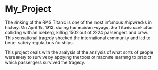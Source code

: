 # My_Project
The sinking of the RMS Titanic is one of the most infamous shipwrecks in history.  On April 15, 1912, during her maiden voyage, the Titanic sank after colliding with an iceberg, killing 1502 out of 2224 passengers and crew. This sensational tragedy shocked the international community and led to better safety regulations for ships.

This project deals with the analysis of the analysis of what sorts of people were likely to survive by applying the tools of machine learning to predict which passengers survived the tragedy.
